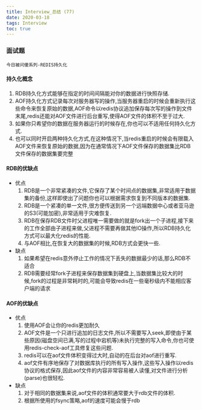 ```yaml
---
title: Interview_总结 (77)
date: 2020-03-18
tags: Interview
toc: true
---
```


### 面试题
    今日被问傻系列-REDIS持久化

<!-- more -->

#### 持久化概念
1. RDB持久化方式能够在指定的时间间隔能对你的数据进行快照存储.
2. AOF持久化方式记录每次对服务器写的操作,当服务器重启的时候会重新执行这些命令来恢复原始的数据,AOF命令以redis协议追加保存每次写的操作到文件末尾,redis还能对AOF文件进行后台重写,使得AOF文件的体积不至于过大.
3. 如果你只希望你的数据在服务器运行的时候存在,你也可以不适用任何持久化方式.
4. 也可以同时开启两种持久化方式,在这种情况下,当redis重启的时候会有限载入AOF文件来恢复原始的数据,因为在通常情况下AOF文件保存的数据集比RDB文件保存的数据集要完整

#### RDB的优缺点
- 优点
    1. RDB是一个非常紧凑的文件,它保存了某个时间点的数据集,非常适用于数据集的备份,这样即使出了问题你也可以根据需求恢复到不同版本的数据集.
    2. RDB是一个紧凑的单一文件,很方便传送到另一个远端数据中心或者亚马逊的S3(可能加密),非常适用于灾难恢复.
    3. RDB在保存RDB文件时父进程唯一需要做的就是fork出一个子进程,接下来的工作全部由子进程来做,父进程不需要再做其他IO操作,所以RDB持久化方式可以最大化redis的性能.
    4. 与AOF相比,在恢复大的数据集的时候,RDB方式会更快一些.
- 缺点
    1. 如果希望在redis意外停止工作的情况下丢失的数据最少的话,那么RDB不适合
    2. RDB需要经常fork子进程来保存数据集到硬盘上,当数据集比较大的时候,fork的过程是非常耗时的,可能会导致redis在一些毫秒级内不能相应客户端的请求

#### AOF的优缺点
- 优点
    1. 使用AOF会让你的redis更加耐久
    2. AOF文件是一个只进行追加的日志文件,所以不需要写入seek,即使由于某些原因(磁盘空间已满,写的过程中宕机等)未执行完整的写入命令,你也可使用redis-check-aof工具修复这些问题.
    3. redis可以在aof文件体积变得过大时,自动的在后台对aof进行重写.
    4. aof文件有序地保存了对数据库执行的所有写入操作,这些写入操作以redis协议的格式保存,因此aof文件的内容非常容易被人读懂,对文件进行分析(parse)也很轻松.
- 缺点
    1. 对于相同的数据集来说,aof文件的体积通常要大于rdb文件的体积.
    2. 根据所使用的fsync策略,aof的速度可能会慢于rdb

